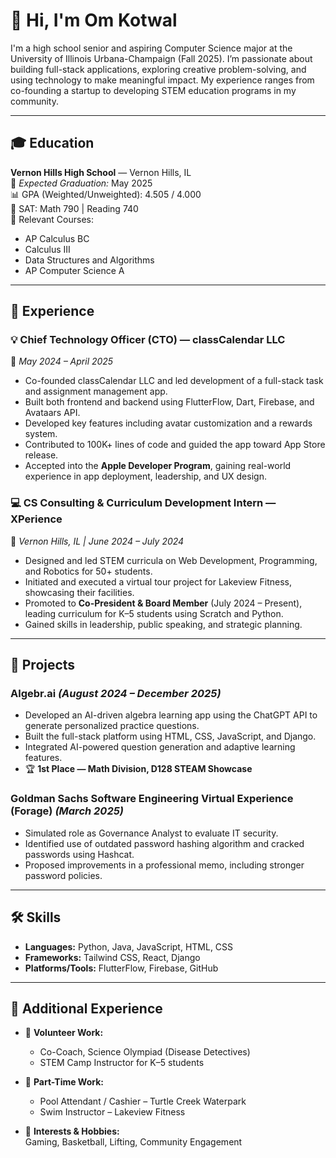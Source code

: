 # 👋 Hi, I'm Om Kotwal

I'm a high school senior and aspiring Computer Science major at the University of Illinois Urbana-Champaign (Fall 2025). I’m passionate about building full-stack applications, exploring creative problem-solving, and using technology to make meaningful impact. My experience ranges from co-founding a startup to developing STEM education programs in my community.

---

## 🎓 Education

**Vernon Hills High School** — Vernon Hills, IL  
📆 *Expected Graduation:* May 2025  
📊 GPA (Weighted/Unweighted): 4.505 / 4.000  
🧠 SAT: Math 790 | Reading 740  
📘 Relevant Courses:
- AP Calculus BC
- Calculus III
- Data Structures and Algorithms
- AP Computer Science A

---

## 💼 Experience

### 💡 Chief Technology Officer (CTO) — classCalendar LLC  
📍 *May 2024 – April 2025*  
- Co-founded classCalendar LLC and led development of a full-stack task and assignment management app.
- Built both frontend and backend using FlutterFlow, Dart, Firebase, and Avataars API.
- Developed key features including avatar customization and a rewards system.
- Contributed to 100K+ lines of code and guided the app toward App Store release.
- Accepted into the **Apple Developer Program**, gaining real-world experience in app deployment, leadership, and UX design.

### 💻 CS Consulting & Curriculum Development Intern — XPerience  
📍 *Vernon Hills, IL | June 2024 – July 2024*  
- Designed and led STEM curricula on Web Development, Programming, and Robotics for 50+ students.
- Initiated and executed a virtual tour project for Lakeview Fitness, showcasing their facilities.
- Promoted to **Co-President & Board Member** (July 2024 – Present), leading curriculum for K–5 students using Scratch and Python.
- Gained skills in leadership, public speaking, and strategic planning.

---

## 🧠 Projects

### **Algebr.ai** *(August 2024 – December 2025)*  
- Developed an AI-driven algebra learning app using the ChatGPT API to generate personalized practice questions.
- Built the full-stack platform using HTML, CSS, JavaScript, and Django.
- Integrated AI-powered question generation and adaptive learning features.
- 🏆 **1st Place — Math Division, D128 STEAM Showcase**

### **Goldman Sachs Software Engineering Virtual Experience (Forage)** *(March 2025)*  
- Simulated role as Governance Analyst to evaluate IT security.
- Identified use of outdated password hashing algorithm and cracked passwords using Hashcat.
- Proposed improvements in a professional memo, including stronger password policies.

---

## 🛠️ Skills

- **Languages:** Python, Java, JavaScript, HTML, CSS  
- **Frameworks:** Tailwind CSS, React, Django  
- **Platforms/Tools:** FlutterFlow, Firebase, GitHub

---

## 💬 Additional Experience

- 🧪 **Volunteer Work:**  
  - Co-Coach, Science Olympiad (Disease Detectives)  
  - STEM Camp Instructor for K–5 students  

- 💼 **Part-Time Work:**  
  - Pool Attendant / Cashier – Turtle Creek Waterpark  
  - Swim Instructor – Lakeview Fitness  

- 🏀 **Interests & Hobbies:**  
  Gaming, Basketball, Lifting, Community Engagement

